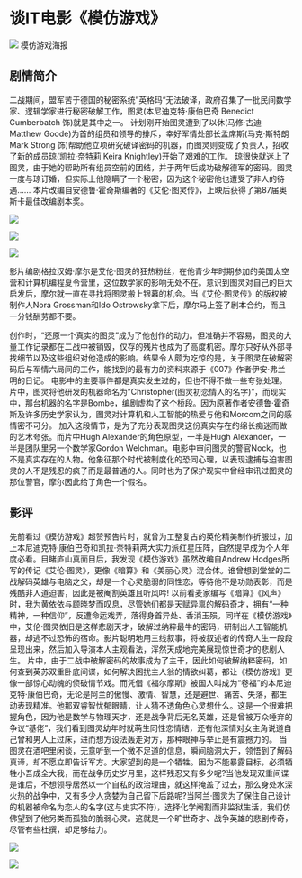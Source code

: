 # [](#header-1)谈IT电影《模仿游戏》

![](http://p4.so.qhimgs1.com/bdr/_240_/t0184636aee2609008a.jpg)
模仿游戏海报 

## [](#header-2)剧情简介 


二战期间，盟军苦于德国的秘密系统”英格玛“无法破译，政府召集了一批民间数学家、逻辑学家进行秘密破解工作，图灵(本尼迪克特·康伯巴奇 Benedict Cumberbatch 饰)就是其中之一。 
计划刚开始图灵遭到了以休(马修·古迪 Matthew Goode)为首的组员和领导的排斥，幸好军情处部长孟席斯(马克·斯特朗 Mark Strong 饰)帮助他立项研究破译密码的机器，而图灵则变成了负责人，招收了新的成员琼(凯拉·奈特莉 Keira Knightley)开始了艰难的工作。 
琼很快就迷上了图灵，由于她的帮助所有组员空前的团结，并于两年后成功破解德军的密码。图灵一度与琼订婚，但实际上他隐瞒了一个秘密，因为这个秘密他也遭受了非人的待遇…… 
本片改编自安德鲁·霍奇斯编著的《艾伦·图灵传》，上映后获得了第87届奥斯卡最佳改编剧本奖。 

![](http://p2.so.qhimgs1.com/bdr/_240_/t013078b47d07ea9ca2.jpg)

![](http://p2.so.qhimgs1.com/bdr/_240_/t01c8d3450b62c96e72.jpg)

![](http://p0.so.qhimgs1.com/bdr/_240_/t012951d26506e5935c.png)

影片编剧格拉汉姆·摩尔是艾伦·图灵的狂热粉丝，在他青少年时期参加的美国太空营和计算机编程夏令营里，这位数学家的影响无处不在。意识到图灵对自己的巨大启发后，摩尔就一直在寻找将图灵搬上银幕的机会。当《艾伦·图灵传》的版权被制作人Nora Grossman和Ido Ostrowsky拿下后，摩尔马上签了剧本合约，而且一分钱酬劳都不要。

创作时，“还原一个真实的图灵”成为了他创作的动力。但准确并不容易，图灵的大量工作记录都在二战中被销毁，仅存的残片也成为了高度机密。摩尔只好从外部寻找细节以及这些组织对他造成的影响。结果令人颇为吃惊的是，关于图灵在破解密码后与军情六局间的工作，能找到的最有力的资料来源于《007》作者伊安·弗兰明的日记。 
电影中的主要事件都是真实发生过的，但也不得不做一些夸张处理。片中，图灵将他研发的机器命名为”Christopher(图灵初恋情人的名字)”，而现实中，那台机器的名字是Bombe，编剧虚构了这个桥段。因为原著作者安德鲁·霍奇斯及许多历史学家认为，图灵对计算机和人工智能的热爱与他和Morcom之间的感情密不可分。 
加入这段情节，是为了充分表现图灵这份真实存在的绵长痴迷而做的艺术夸张。而片中Hugh Alexander的角色原型，一半是Hugh Alexander，一半是团队里另一个数学家Gordon Welchman。电影中审问图灵的警官Nock，也不是真实存在的人物。他象征那个时代被制度化的恐同心理，以表现逮捕与迫害图灵的人不是残忍的疯子而是最普通的人。同时也为了保护现实中曾经审讯过图灵的那位警官，摩尔因此给了角色一个假名。 

## [](#header-2)影评
先前看过《模仿游戏》超赞预告片时，就曾为工整复古的英伦精美制作折服过，加上本尼迪克特·康伯巴奇和凯拉·奈特莉两大实力派红星压阵，自然提早成为个人年度必看。目睹庐山真面目后，我发现《模仿游戏》虽然改编自Andrew Hodges所写的传记《艾伦·图灵》，更像《暗算》和《美丽心灵》混合体。谁曾想到堂堂的二战解码英雄与电脑之父，却是一个心灵脆弱的同性恋，等待他不是功勋表彰，而是残酷非人道迫害，因此是被阉割英雄且听风吟! 
以前看麦家编写《暗算》《风声》时，我为黄依依与顾晓梦而叹息，尽管她们都是天赋异禀的解码奇才，拥有“一种精神，一种信仰”，反遭命运戏弄，落得身首异处、香消玉殒。同样在《模仿游戏》中，艾伦·图灵依旧是这样悲剧天才，破解过纳粹最牛的密码，研制出人工智能机器，却逃不过恐怖的宿命。影片聪明地用三线叙事，将被叙述者的传奇人生一段段呈现出来，然后加入导演本人主观看法，浑然天成地完美展现惊世奇才的悲剧人生。 
片中，由于二战中破解密码的故事成为了主干，因此如何破解纳粹密码，如何查到英苏双重卧底间谍，如何解决困扰主人翁的情欲纠葛，都让《模仿游戏》更像一部惊心动魄的侦破情节戏。而凭借《福尔摩斯》被国人叫成为“卷福”的本尼迪克特·康伯巴奇，无论是阿兰的傲慢、激情、智慧，还是避世、痛苦、失落，都生动表现精准。他那双睿智忧郁眼睛，让人猜不透角色心灵想什么。这是一个很难把握角色，因为他是数学与物理天才，还是战争背后无名英雄，还是曾被万众唾弃的争议“基佬”，我们看到图灵幼年时就萌生同性恋情结，还有他深情对女主角说道自己曾和男人上过床，进而想方设法轰走对方，那种眼神与举止是有震撼力的。 
当图灵在酒吧里闲谈，无意听到一个微不足道的信息，瞬间脑洞大开，领悟到了解码真谛，却不愿立即告诉军方。大家望到的是一个牺牲。因为不能暴露目标，必须牺牲小吾成全大我，而在战争历史岁月里，这样残忍又有多少呢?当他发现双重间谍是谁后，不想领导居然以一个自私的政治理由，就这样掩盖了过去，那么身处水深火热的战争中，又有多少人贪婪为自己留下后路呢?当阿兰·图灵为了保住自己设计的机器被命名为恋人的名字(这与史实不符)，选择化学阉割而非监狱生活，我们仿佛望到了他另类而孤独的脆弱心灵。这就是一个旷世奇才、战争英雄的悲剧传奇，尽管有些杜撰，却足够给力。 

![](http://p2.so.qhimgs1.com/bdr/_240_/t01d9653c323e96f342.jpg)

![](http://p2.so.qhmsg.com/bdr/_240_/t012c3abba32511d527.jpg)
